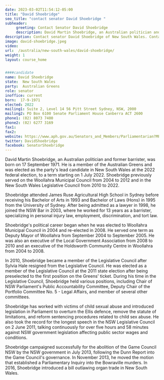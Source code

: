 ```yaml
---
date: 2023-03-02T11:54:12-05:00
title: "David Shoebridge"
seo_title: "contact senator David Shoebridge "
subheader:
     greeting: Contact Senator David Shoebridge
     description: David Martin Shoebridge, an Australian politician and former barrister, was born on 17 September 1971. He is a member of the Australian Greens and was elected as the party's lead candidate in New South Wales at the 2022 federal election, to a term starting on 1 July 2022.
description: Contact senator David Shoebridge of New South Wales. Contact information for David Shoebridge includes email address, phone number, and mailing address.
image: david-shoebridge.jpeg
video:
url:  /australia/new-south-wales/david-shoebridge/
weight: 1
layout: course_home


####candidate
name: David Shoebridge
state:	New South Wales
party:	Australian Greens
role: senator
inoffice: current
born:  17-9-1971
elected: 2022
mailing1: Suite 2, Level 14 56 Pitt Street Sydney, NSW, 2000
mailing2: PO Box 6100 Senate Parliament House Canberra ACT 2600
phone1:	(02) 8073 7400
phone2: (02) 6277 3169
fax1:
fax2:
website: https://www.aph.gov.au/Senators_and_Members/Parliamentarian?MPID=140651
twitter: DavidShoebridge
facebook: SenatorShoebridge
---
```


David Martin Shoebridge, an Australian politician and former barrister, was born on 17 September 1971. He is a member of the Australian Greens and was elected as the party's lead candidate in New South Wales at the 2022 federal election, to a term starting on 1 July 2022. Shoebridge previously served on the Woollahra Municipal Council from 2004 to 2012 and in the New South Wales Legislative Council from 2010 to 2022.

Shoebridge attended James Ruse Agricultural High School in Sydney before receiving his Bachelor of Arts in 1993 and Bachelor of Laws (Hons) in 1995 from the University of Sydney. After being admitted as a lawyer in 1998, he joined the NSW Bar in 2003, where he worked for 13 years as a barrister, specializing in personal injury law, employment, discrimination, and tort law.

Shoebridge's political career began when he was elected to Woollahra Municipal Council in 2004 and re-elected in 2008. He served one term as Deputy Mayor of Woollahra from September 2004 to September 2005. He was also an executive of the Local Government Association from 2008 to 2010 and an executive of the Holdsworth Community Centre in Woollahra from 2004 to 2008.

In 2010, Shoebridge became a member of the Legislative Council after Sylvia Hale resigned from the Legislative Council. He was elected as a member of the Legislative Council at the 2011 state election after being preselected to the first position on the Greens' ticket. During his time in the Legislative Council, Shoebridge held various positions, including Chair of NSW Parliament's Public Accountability Committee, Deputy Chair of the Portfolio Committee No. 5 - Legal Affairs, and member of several other committees.

Shoebridge has worked with victims of child sexual abuse and introduced legislation in Parliament to overturn the Ellis defence, remove the statute of limitations, and reform sentencing procedures related to child sex abuse. He also took the record for the longest speech in the NSW Legislative Council on 2 June 2011, talking continuously for over five hours and 58 minutes against NSW government legislation affecting public sector wages and conditions.

Shoebridge campaigned successfully for the abolition of the Game Council NSW by the NSW government in July 2013, following the Dunn Report into the Game Council's governance. In November 2013, he moved the motion that established a Parliamentary Inquiry into the Bowraville murders. In 2016, Shoebridge introduced a bill outlawing organ trade in New South Wales.